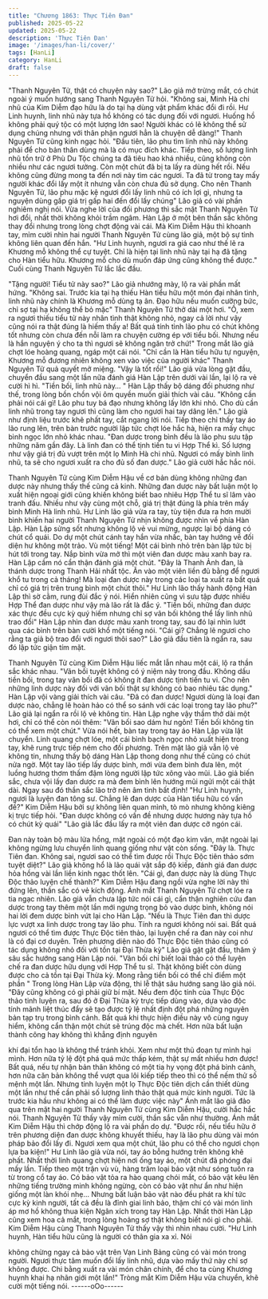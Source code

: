 ```yaml
---
title: "Chương 1863: Thực Tiên Đan"
published: 2025-05-22
updated: 2025-05-22
description: 'Thực Tiên Đan'
image: '/images/han-li/cover/'
tags: [HanLi]
category: HanLi
draft: false
---
```


"Thanh Nguyên Tử, thật có chuyện này sao?" Lão giả mở trừng
mắt, có chút ngoài ý muốn hướng sang Thanh Nguyên Tử hỏi.
"Không sai, Minh Hà chi nhũ của Kim Diễm đạo hữu là do tại hạ
dùng vật phẩm khác đổi đi rồi. Hư Linh huynh, linh nhũ này tựa hồ
không có tác dụng đối với ngươi. Huống hồ không phải quý tộc có
một lượng lớn sao! Người khác có lẽ không thể sử dụng chúng
nhưng với thân phận ngươi hẳn là chuyện dễ dàng!" Thanh
Nguyên Tử cũng kinh ngạc hỏi.
"Đầu tiên, lão phu tìm linh nhũ này không phải để cho bản thân
dùng mà là có mục đích khác. Tiếp theo, số lượng linh nhũ tồn trữ
ở Phù Du Tộc chúng ta đã tiêu hao khá nhiều, cũng không còn
nhiều như các ngươi tưởng. Còn một chút đã bị ta lấy ra dùng hết
rồi. Nếu không cũng đừng mong ta đến nơi này tìm các ngươi. Ta
đã từ trong tay mấy người khác đổi lấy một ít nhưng vẫn còn chưa
đủ sở dụng. Cho nên Thanh Nguyên Tử, lão phu mặc kệ ngươi
đổi lấy linh nhũ có ích lợi gì, nhưng ta nguyện dùng gấp giá trị gấp
hai đến đổi lấy chúng" Lão giả có vài phần nghiêm nghị nói.
Vừa nghe lời của đối phương thì sắc mặt Thanh Nguyên Tử hơi
đổi, nhất thời không khỏi trầm ngâm.
Hàn Lập ở một bên thần sắc không thay đổi nhưng trong lòng
chợt động vài cái.
Mà Kim Diễm Hậu thì khoanh tay, mỉm cười nhìn hai người Thanh
Nguyên Tử cùng lão giả, một bộ sự tình không liên quan đến hắn.
"Hư Linh huynh, ngươi ra giá cao như thế lẽ ra Khương mỗ không
thể cự tuyệt. Chỉ là hiện tại linh nhũ này tại hạ đã tặng cho Hàn
tiểu hữu. Khương mỗ cho dù muốn đáp ứng cũng không thể
được." Cuối cùng Thanh Nguyên Tử lắc lắc đầu.

"Tặng người! Tiểu tử này sao?" Lão giả nhướng mày, lộ ra vài
phần mất hứng.
"Không sai. Trước kia tại hạ thiếu Hàn tiểu hữu một món đại nhân
tình, linh nhũ này chính là Khương mỗ dùng tạ ân. Đạo hữu nếu
muốn cưỡng bức, chỉ sợ tại hạ không thể bỏ mặc" Thanh Nguyên
Tử thở dài một hơi.
"Ồ, xem ra ngươi thiếu tiểu tử này nhân tình thật không nhỏ, ngay
cả lời như vậy cũng nói ra thật đúng là hiếm thấy a! Bất quá tính
tình lão phu có chút không tốt nhưng còn chưa đến nỗi làm ra
chuyện cường ép với tiểu bối. Nhưng nếu là hắn nguyện ý cho ta
thì ngươi sẽ không ngăn trở chứ!" Trong mắt lão giả chợt lóe
hoàng quang, ngáp một cái nói.
"Chỉ cần là Hàn tiểu hữu tự nguyện, Khương mỗ đương nhiên
không xen vào việc của người khác" Thanh Nguyên Tử quả quyết
mở miệng.
"Vậy là tốt rồi!" Lão giả vừa lòng gật đầu, chuyển đầu sang một
lần nữa đánh giá Hàn Lập trên dưới vài lần, lại lộ ra vẻ cười hì hì.
"Tiền bối, linh nhũ này… " Hàn Lập thấy bộ dáng đối phương như
thế, trong lòng bồn chồn vội ôm quyền muốn giải thích vài câu.
"Không cần phải nói cái gì! Lão phu tuy bá đạo nhưng không lấy
lớn khi nhỏ. Cho dù cần linh nhũ trong tay ngươi thì cũng làm cho
ngươi hai tay dâng lên." Lão giả như định liệu trước khẽ phất tay,
cắt ngang lời nói.
Tiếp theo chỉ thấy tay áo lão rung lên, trên bàn trước người lập
tức chợt lóe hắc hà, hiện ra mấy chục bình ngọc lớn nhỏ khác
nhau.
"Đan dược trong bình đều là lão phu sưu tập những năm gần đây.
Là linh đan có thể tịnh tiến tu vi Hợp Thể kì. Số lượng như vậy giá
trị đủ vượt trên một lọ Minh Hà chi nhũ. Ngươi có mấy bình linh
nhũ, ta sẽ cho ngươi xuất ra cho đủ số đan dược." Lão giả cười
hắc hắc nói.

Thanh Nguyên Tử cùng Kim Diễm Hậu về cơ bản dùng không
những đan dược này nhưng thấy thế cũng cả kinh.
Những đan dược này bất luận một lọ xuất hiện ngoại giới cũng
khiến không biết bao nhiêu Hợp Thể tu sĩ lâm vào tranh đấu.
Nhiều như vậy cùng một chỗ, giá trị thật đúng là phía trên mấy
bình Minh Hà linh nhũ.
Hư Linh lão giả vừa ra tay, tùy tiện đưa ra hơn mười bình khiến
hai người Thanh Nguyên Tử nhịn không được nhìn về phía Hàn
Lập.
Hàn Lập sửng sốt nhưng không lộ vẻ vui mừng, ngược lại bộ
dáng có chút cổ quái.
Do dự một chút cánh tay hắn vừa nhấc, bàn tay hướng về đối
diện hư không một trảo.
Vù một tiếng! Một cái bình nhỏ trên bàn lập tức bị hút tới trong tay.
Nắp bình vừa mở thì một viên đan dược màu xanh bay ra.
Hàn Lập cầm nó cẩn thận đánh giá một chút.
"Đây là Thanh Ảnh đan, là thánh dược trong Thanh Hải nhất tộc.
Ăn vào một viên liền đủ bằng để ngươi khổ tu trong cả tháng! Mà
loại đan dược này trong các loại ta xuất ra bất quá chỉ có giá trị
trên trung bình một chút thôi." Hư Linh lão thấy hành động Hàn
Lập thì sờ cằm, rung đùi đắc ý nói.
Hiển nhiên cũng vì sưu tập được nhiều Hợp Thể đan dược như
vậy mà lão rất là đắc ý.
"Tiền bối, những đan dược xác thực đều cực kỳ quý hiếm nhưng
chỉ sợ vãn bối không thể lấy linh nhũ trao đổi" Hàn Lập nhìn đan
dược màu xanh trong tay, sau đó lại nhìn lướt qua các bình trên
bàn cười khổ một tiếng nói.
"Cái gì? Chẳng lẽ ngươi cho rằng ta giả bộ trao đổi với ngươi thôi
sao?" Lão giả đầu tiên là ngẩn ra, sau đó lập tức giận tím mặt.

Thanh Nguyên Tử cùng Kim Diễm Hậu liếc mắt lẫn nhau một cái,
lộ ra thần sắc khác nhau.
"Vãn bối tuyệt không có ý niệm này trong đầu. Không dấu tiền bối,
trong tay vãn bối đã có không ít đan dược tịnh tiến tu vi. Cho nên
những linh dược này đối với vãn bối thật sự không có bao nhiêu
tác dụng." Hàn Lập vội vàng giải thích vài câu.
"Đã có đan dược! Ngươi dùng là loại đan dược nào, chẳng lẽ
hoàn hảo có thể so sánh với các loại trong tay lão phu?" Lão giả
lại ngẩn ra rồi lộ vẻ không tin.
Hàn Lập nghe vậy thầm thở dài một hơi, chỉ có thể còn nói thêm:
"Vãn bối sao dám hư ngôn! Tiền bối không tin có thể xem một
chút."
Vừa nói hết, bàn tay trong tay áo Hàn Lập vừa lật chuyển. Linh
quang chợt lóe, một cái bình bạch ngọc nhỏ xuất hiện trong tay,
khẽ rung trực tiếp ném cho đối phương.
Trên mặt lão giả vẫn lộ vẻ không tin, nhưng thấy bộ dáng Hàn Lập
thong dong như thế cũng có chút nửa ngờ.
Một tay lão tiếp lấy dược bình, mới vừa đem bình đưa lên, một
luồng hương thơm thấm đậm lòng người lập tức xông vào mũi.
Lão giả biến sắc, chưa vội lấy đan dược ra mà đem bình lên
hướng mũi ngửi một cái thật dài.
Ngay sau đó thần sắc lão trở nên âm tình bất định!
"Hư Linh huynh, ngươi là luyện đan tông sư. Chẳng lẽ đan dược
của Hàn tiểu hữu có vấn đề?" Kim Diễm Hậu bởi sự không liên
quan mình, tò mò nhưng không kiêng kị trực tiếp hỏi.
"Đan dược không có vấn đề nhưng dược hương này tựa hồ có
chút kỳ quái" "Lão giả lắc đầu lấy ra một viên đan dược cỡ ngón
cái.

Đan này toàn bộ màu lửa hồng, mặt ngoài có một đạo kim văn,
mặt ngoài lại không ngừng lưu chuyển linh quang giống như vật
còn sống.
"Đây là. Thực Tiên đan. Không sai, ngươi sao có thể tìm được rồi
Thực Độc tiên thảo sớm tuyệt diệt?" Lão giả không hổ là lão quái
vật sắp độ kiếp, đánh giá đan dược hỏa hồng vài lần liền kinh
ngạc thốt lên.
"Cái gì, đan dược này là dùng Thực Độc thảo luyện chế thành?"
Kim Diễm Hậu đang ngồi vừa nghe lời này thì đứng lên, thần sắc
có vẻ kích động.
Ánh mắt Thanh Nguyên Tử chợt lóe ra tia ngạc nhiên.
Lão giả vẫn chưa lập tức nói cái gì, cẩn thận nghiên cứu đan
dược trong tay thêm một lần mới ngưng trọng bỏ vào dược bình,
không nói hai lời đem dược bình vứt lại cho Hàn Lập.
"Nếu là Thực Tiên đan thì dược lực vượt xa linh dược trong tay
lão phu. Tính ra ngươi không nói sai. Bất quá ngươi có thể tìm
được Thực Độc tiên thảo, lại luyện chế ra đan này coi như là có
đại cơ duyên. Trên phương diện nào đó Thực Độc tiên thảo cũng
có tác dụng không nhỏ đối với tồn tại Đại Thừa kỳ" Lão giả gật gật
đầu, thâm ý sâu sắc hướng sang Hàn Lập nói.
"Vãn bối chỉ biết loài thảo có thể luyện chế ra đan dược hữu dụng
với Hợp Thể tu sĩ. Thật không biết còn dùng được cho cả tồn tại
Đại Thừa kỳ. Mong rằng tiền bối có thể chỉ điểm một phần " Trong
lòng Hàn Lập vừa động, thi lễ thật sâu hướng sang lão giả nói.
"Đây cũng không có gì phải giữ bí mật. Nếu đem độc tính của
Thực Độc thảo tinh luyện ra, sau đó ở Đại Thừa kỳ trực tiếp dùng
vào, dựa vào độc tính mãnh liệt thúc đẩy sẽ tạo được tỷ lệ nhất
định đột phá những nguyên bản tạp trụ trong bình cảnh. Bất quá
khi thực hiện điều này vô cùng nguy hiểm, không cẩn thận một
chút sẽ trúng độc mà chết.
Hơn nữa bất luận thành công hay không thì khẳng định nguyên

khí đại tổn hao là không thể tránh khỏi. Xem như một thủ đoạn tự
mình hại mình. Hơn nữa tỷ lệ đột phá quá mức thấp kém, thật sự
mất nhiều hơn được! Bất quá, nếu tự nhận bản thân không có
một tia hy vọng đột phá bình cảnh, hơn nữa căn bản không thể
vượt qua lôi kiếp tiếp theo thì có thể nếm thử số mệnh một lần.
Nhưng tinh luyện một lọ Thực Độc tiên dịch cần thiết dùng một
lần như thế cần phải số lượng linh thảo thật quá mức kinh người.
Tức là trước kia hầu như không ai có thể làm được việc này" Ánh
mắt lão giả đảo qua trên mặt hai người Thanh Nguyên Tử cùng
Kim Diễm Hậu, cười hắc hắc nói.
Thanh Nguyên Tử thấy vậy mỉm cười, thần sắc vẫn như thường.
Ánh mắt Kim Diễm Hậu thì chớp động lộ ra vài phần do dự.
"Được rồi, nếu tiểu hữu ở trên phương diện đan dược không
khuyết thiếu, hay là lão phu dùng vài món pháp bảo đổi lấy đi.
Ngươi xem qua một chút, lão phu có thể cho ngươi chọn lựa ba
kiện!"
Hư Linh lão giả vừa nói, tay áo bỗng hướng trên không khẽ phất.
Nhất thời linh quang chợt hiện nơi ống tay áo, một chút đã phóng
đại mấy lần. Tiếp theo một trận vù vù, hàng trăm loại bảo vật như
sóng tuôn ra từ trong cổ tay áo.
Có bảo vật tỏa ra hào quang chói mắt, có bảo vật kêu lên những
tiếng trường minh không ngừng, còn có bảo vật như ẩn như hiện
giống một làn khói nhẹ…
Nhưng bất luận bảo vật nào đều phát ra khí tức cực kỳ kinh
người, tất cả đều là đỉnh giai linh bảo, thậm chí có vài món linh áp
mơ hồ không thua kiện Ngân xích trong tay Hàn Lập.
Nhất thời Hàn Lập cũng xem hoa cả mắt, trong lòng hoảng sợ thật
không biết nói gì cho phải.
Kim Diễm Hậu cùng Thanh Nguyên Tử thấy vậy thì nhìn nhau
cười.
"Hư Linh huynh, Hàn tiểu hữu cũng là người có thân gia xa xỉ. Nói

không chừng ngay cả bảo vật trên Vạn Linh Bảng cũng có vài
món trong người. Ngươi thực tâm muốn đổi lấy linh nhũ, dựa vào
mấy thứ này chỉ sợ không được. Chi bằng xuất ra vài món chân
chính, để cho ta cùng Khương huynh khai hạ nhãn giới một lần!"
Tròng mắt Kim Diễm Hậu vừa chuyển, khẽ cười một tiếng nói.
------oOo------
